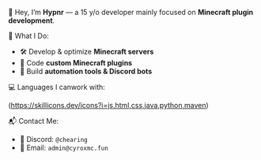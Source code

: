 

👋 Hey, I’m **Hypnr** — a 15 y/o developer mainly focused on **Minecraft plugin development**.

🚀 What I Do:

* 🛠️ Develop & optimize **Minecraft servers**
* 🔌 Code **custom Minecraft plugins**
* 🤖 Build **automation tools & Discord bots**

💻 Languages I canwork with: 

(https://skillicons.dev/icons?i=js,html,css,java,python,maven)

📬 Contact Me:

* 💬 Discord: `@chearing`
* 📧 Email: `admin@cyroxmc.fun`


